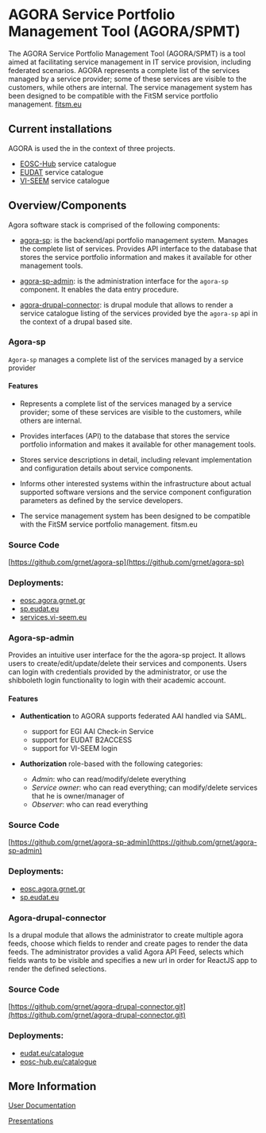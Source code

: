 # AGORA Service Portfolio Management Tool (AGORA/SPMT)

The AGORA Service Portfolio Management Tool (AGORA/SPMT) is a tool aimed at facilitating service management in IT service provision, including federated scenarios.
AGORA represents a complete list  of the services managed by a service provider; some of these services are visible to the customers, while others are internal.
The service management system has been designed to be compatible with the FitSM service portfolio management. [fitsm.eu](fitsm.eu)

## Current installations

AGORA is used the in the context of three projects.

- [EOSC-Hub](https://eosc-hub.eu/) service catalogue 
- [EUDAT](https://eudat.eu/) service catalogue
- [VI-SEEM](https://vi-seem.eu/) service catalogue

## Overview/Components

Agora software stack is comprised of the following components:

- [agora-sp](#agora-sp): is the backend/api portfolio management system. Manages the complete list of services. Provides API interface to the database that stores the service portfolio information and makes it available for other management tools.

- [agora-sp-admin](#agora-sp-admin): is the administration interface for the `agora-sp` component. It enables the data entry procedure.  

- [agora-drupal-connector](#agora-drupal-connector): is drupal module that allows to render a service catalogue listing of the services provided bye the `agora-sp` api in the context of a drupal based site.

### Agora-sp
`Agora-sp` manages a complete list  of the services managed by a service provider

#### Features

- Represents a complete list  of the services managed by a service provider; some of these services are visible to the customers, while others are internal.

- Provides interfaces (API) to the database that stores the service portfolio information and makes it available for other management tools. 

- Stores service descriptions in detail, including relevant implementation and configuration details about service components.

- Informs other interested systems within the infrastructure about actual supported software versions and the service component configuration parameters as defined by the service developers.

- The service management system has been designed to be compatible with the FitSM service portfolio management. fitsm.eu

### Source Code

[https://github.com/grnet/agora-sp](https://github.com/grnet/agora-sp)

### Deployments:

- [eosc.agora.grnet.gr](eosc.agora.grnet.gr)
- [sp.eudat.eu](sp.eudat.eu)
- [services.vi-seem.eu](services.vi-seem.eu)


### Agora-sp-admin

Provides an intuitive user interface for the the agora-sp project. It allows users to create/edit/update/delete their services and components. Users can login with credentials provided by the administrator, or use the shibboleth login functionality to login with their academic account.

#### Features

- **Authentication** to AGORA supports federated AAI handled via SAML.
	- support for EGI AAI Check-in Service 
	- support for EUDAT B2ACCESS
	- support for VI-SEEM login

- **Authorization** role-based with the following categories:
	- *Admin*: who can read/modify/delete everything
	- *Service owner*: who can read everything; can modify/delete services that he is owner/manager of
	- *Observer*: who can read everything

### Source Code

[https://github.com/grnet/agora-sp-admin](https://github.com/grnet/agora-sp-admin)

### Deployments:

- [eosc.agora.grnet.gr](eosc.agora.grnet.gr)
- [sp.eudat.eu](sp.eudat.eu)


### Agora-drupal-connector

Is a drupal module that allows the administrator to create multiple agora feeds, choose which fields to render and create pages to render the data feeds. 
The administrator provides a valid Agora API Feed, selects which fields wants to be visible and specifies a new url in order for ReactJS app to render the defined selections.

### Source Code

[https://github.com/grnet/agora-drupal-connector.git](https://github.com/grnet/agora-drupal-connector.git)

### Deployments:

- [eudat.eu/catalogue](https://eudat.eu/catalogue)
- [eosc-hub.eu/catalogue](https://eosc-hub.eu/catalogue)

## More Information

[User Documentation](https://docs.google.com/document/d/1nLoHAx8w5o1RanERNOf5DlgrSvu4ZJ4fd-mQfBNNf18/edit?usp=sharing )

[Presentations](https://docs.google.com/presentation/d/e/2PACX-1vRSJGpvJyNb5FInJuGNSae-p1Y2AjaXA5FxhYHKTRTtWamH19Fgp91uxxaIrCgoCOjNrJOAUDolSuk0/pub?start=false&loop=false&delayms=3000&slide=id.p3) 

